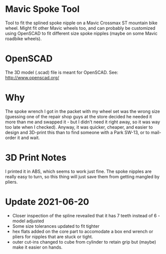 # Mavic Spoke Tool
Tool to fit the splined spoke nipple on a Mavic Crossmax ST mountain bike wheel. Might fit other Mavic wheels too, and can probably be customized using OpenSCAD to fit different size spoke nipples (maybe on some Mavic roadbike wheels).

# OpenSCAD
The 3D model (.scad) file is meant for OpenSCAD.  See: http://www.openscad.org/

# Why
The spoke wrench I got in the packet with my wheel set was the wrong size (guessing one of the repair shop guys at the store decided he needed it more than me and swapped it - but I didn't need it right away, so it was way too late when I checked). Anyway, it was quicker, cheaper, and easier to design and 3D-print this than to find someone with a Park SW-13, or to mail-order it and wait.

# 3D Print Notes
I printed it in ABS, which seems to work just fine. The spoke nipples are really easy to turn, so this thing will just save them from getting mangled by pliers.

# Update 2021-06-20
* Closer inspection of the spline reveailed that it has 7 teeth instead of 6 - model adjusted
* Some size tolerances updated to fit tighter
* hex flats added on the core part to accomodate a box end wrench or pliers for nipples that are stuck or tight.
* outer cut-ins changed to cube from cylinder to retain grip but (maybe) make it easier on hands.
